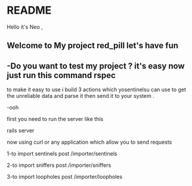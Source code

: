 # README
Hello  it's Neo , 

Welcome to My project red_pill let's have fun 
----------------------------------------------

-Do you want to test my project ? 
it's easy now just run this command 
rspec
-----------------------------------

to make it easy to use i build 3 actions which yosentinelsu can use to 
get the unreliable data and parse it then send it to your system . 

-ooh

first you need to run the server like this 

rails server 

now using curl or any application which allow you to send requests 

1-to import sentinels 
  post /importer/sentinels

2-to import sniffers 
  post /importer/sniffers

3-to import loopholes 
  post /importer/loopholes